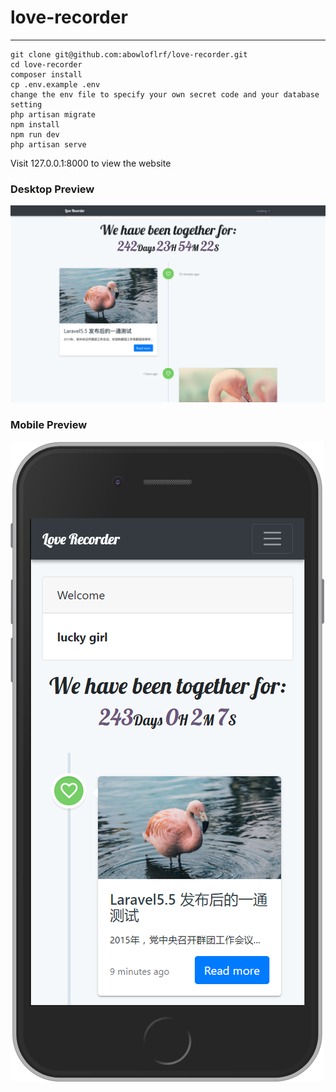 # love-recorder
---- 
```
git clone git@github.com:abowloflrf/love-recorder.git
cd love-recorder
composer install
cp .env.example .env
change the env file to specify your own secret code and your database setting
php artisan migrate
npm install
npm run dev
php artisan serve
```
Visit 127.0.0.1:8000 to view the website
### Desktop Preview
![](preview.jpg) 
### Mobile Preview
![](mobile-preview.png)